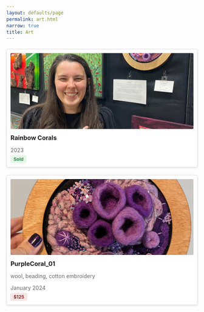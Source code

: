 ```yaml
---
layout: defaults/page
permalink: art.html
narrow: true
title: Art
---
```

<style>
.gallery {
  display: grid;
  grid-template-columns: repeat(auto-fill, minmax(250px, 1fr));
  grid-gap: 20px;
  margin: 20px 0;
}

.gallery-item {
  border: 1px solid #ddd;
  border-radius: 5px;
  padding: 10px;
  background-color: #fff;
  box-shadow: 0 2px 5px rgba(0,0,0,0.1);
  transition: transform 0.3s ease;
}

.gallery-item:hover {
  transform: translateY(-5px);
}

.gallery-image {
  width: 100%;
  height: 200px;
  object-fit: cover;
  border-radius: 3px;
  cursor: pointer;
}

.gallery-info {
  margin-top: 10px;
}

.gallery-title {
  font-weight: bold;
  font-size: 16px;
  margin: 5px 0;
}
  
.gallery-medium {
  color: #666;
  font-size: 14px;
  margin-bottom: 5px;
}
.gallery-date {
  color: #666;
  font-size: 14px;
  margin-bottom: 5px;
}

.gallery-status {
  display: inline-block;
  padding: 3px 8px;
  border-radius: 3px;
  font-size: 12px;
  font-weight: bold;
}

.for-sale {
  background-color: #e6f7e6;
  color: #2e8b57;
}

.not-for-sale {
  background-color: #f7e6e6;
  color: #8b2e2e;
}

/* Modal styles for enlarged image view */
.modal {
  display: none;
  position: fixed;
  z-index: 1000;
  left: 0;
  top: 0;
  width: 100%;
  height: 100%;
  background-color: rgba(0,0,0,0.8);
}
.modal-content {
  margin: auto;
  display: block;
  max-width: 90%;
  max-height: 80vh;
  object-fit: contain; /* This preserves aspect ratio */
  cursor: default; /* Keep default cursor over the image */
}

.modal-caption {
  color: white;
  text-align: center;
  padding: 10px;
  width: 80%;
  margin: auto;
}

.close {
  position: absolute;
  top: 15px;
  right: 35px;
  color: #f1f1f1;
  font-size: 40px;
  font-weight: bold;
  transition: 0.3s;
  cursor: pointer;
  z-index: 1001; /* Ensure close button is above other elements */
}

.close:hover {
  color: #bbb;
}

/* Add instructions text */
.modal-instructions {
  position: absolute;
  bottom: 20px;
  left: 0;
  width: 100%;
  color: #ccc;
  font-size: 14px;
  text-align: center;
}

.close:hover {
  color: #bbb;
}

@media only screen and (max-width: 700px) {
  .modal-content {
    width: 100%;
  }
}
</style>

<div class="gallery">
  <!-- Art Item 1 -->
  <div class="gallery-item">
    <img src="theme/img/artsfest_2023-1.jpg" alt="Rainbow Corals" class="gallery-image" onclick="openModal(this)">
    <div class="gallery-info">
      <h3 class="gallery-title">Rainbow Corals</h3>
      <p class="gallery-date">2023</p>
      <span class="gallery-status for-sale">Sold</span>
    </div>
  </div>

  <div class="gallery-item">
    <img src="theme/img/purpcoral.jpg" alt="Purple Coral" class="gallery-image" onclick="openModal(this)">
    <div class="gallery-info">
      <h3 class="gallery-title">PurpleCoral_01</h3>
      <p class="gallery-medium">wool, beading, cotton embroidery</p>
      <p class="gallery-date">January 2024</p>
      <span class="gallery-status not-for-sale">$125</span>
    </div>
  </div>
  
  <!-- Add more art items as needed -->
</div>

<!-- Modal for enlarged images -->
<div id="imageModal" class="modal">
  <span class="close" onclick="closeModal()">&times;</span>
  <img class="modal-content" id="enlargedImage">
  <div id="caption" class="modal-caption"></div>
</div>

<script>
function openModal(img) {
  var modal = document.getElementById("imageModal");
  var modalImg = document.getElementById("enlargedImage");
  var captionText = document.getElementById("caption");
  
  modal.style.display = "block";
  modalImg.src = img.src;
  captionText.innerHTML = img.alt;
}

function closeModal() {
  document.getElementById("imageModal").style.display = "none";
}

// Close the modal when clicking outside the image
window.onclick = function(event) {
  var modal = document.getElementById("imageModal");
  if (event.target == modal) {
    modal.style.display = "none";
  }
};
  
// Close the modal when hitting esc key
document.addEventListener('keydown', function(event) {
  if (event.key === 'Escape') {
    closeModal();
  }
});
</script>

